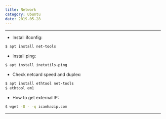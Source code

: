 ```yaml
---
title: Network
category: Ubuntu
date: 2019-05-28
---
```


-----

* Install ifconfig:
```bash
$ apt install net-tools
```

* Install ping:
```bash
$ apt install inetutils-ping
```

* Check netcard speed and duplex:
```bash
$ apt install ethtool net-tools
$ ethtool em1
```

* How to get external IP:
```bash
$ wget -O - -q icanhazip.com
```

-----